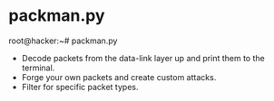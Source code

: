 # packman.py

root@hacker:~# packman.py

* Decode packets from the data-link layer up and print them to the terminal.
* Forge your own packets and create custom attacks.
* Filter for specific packet types.
